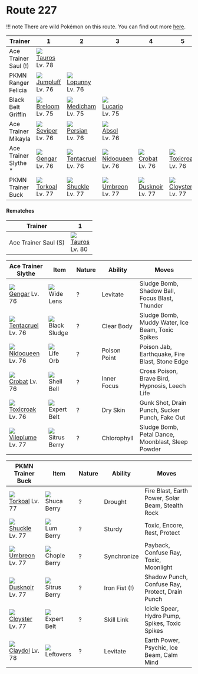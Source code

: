 # Route 227

!!! note
    There are wild Pokémon on this route. You can find out more [here](/wild_pokemon/route_227/).


Trainer              | 1                                    | 2                                    | 3                                    | 4                                    | 5                                    | 6                                    
---                  | ---                                  | ---                                  | ---                                  | ---                                  | ---                                  | ---                                  
Ace Trainer Saul (!) | ![][128]<br> [Tauros]<br> Lv. 78     
PKMN Ranger Felicia  | ![][189]<br> [Jumpluff]<br> Lv. 76   | ![][428]<br> [Lopunny]<br> Lv. 76    
Black Belt Griffin   | ![][286]<br> [Breloom]<br> Lv. 75    | ![][308]<br> [Medicham]<br> Lv. 75   | ![][448]<br> [Lucario]<br> Lv. 75    
Ace Trainer Mikayla  | ![][336]<br> [Seviper]<br> Lv. 76    | ![][053]<br> [Persian]<br> Lv. 76    | ![][359]<br> [Absol]<br> Lv. 76      
Ace Trainer Slythe * | ![][094]<br> [Gengar]<br> Lv. 76     | ![][073]<br> [Tentacruel]<br> Lv. 76 | ![][031]<br> [Nidoqueen]<br> Lv. 76  | ![][169]<br> [Crobat]<br> Lv. 76     | ![][454]<br> [Toxicroak]<br> Lv. 76  | ![][045]<br> [Vileplume]<br> Lv. 77  
PKMN Trainer Buck    | ![][324]<br> [Torkoal]<br> Lv. 77    | ![][213]<br> [Shuckle]<br> Lv. 77    | ![][197]<br> [Umbreon]<br> Lv. 77    | ![][477]<br> [Dusknoir]<br> Lv. 77   | ![][091]<br> [Cloyster]<br> Lv. 77   | ![][344]<br> [Claydol]<br> Lv. 78    

#### Rematches

Trainer              | 1                                
---                  | ---                              
Ace Trainer Saul (S) | ![][128]<br> [Tauros]<br> Lv. 80 

Ace Trainer Slythe  | Item         | Nature | Ability        | Moves
---                 | ---          | ---    | ---            | ---
![][094]<br> [Gengar] Lv. 76          | ![][wide-lens]<br> Wide Lens            | ?        | Levitate            | Sludge Bomb, Shadow Ball, Focus Blast, Thunder
![][073]<br> [Tentacruel] Lv. 76      | ![][black-sludge]<br> Black Sludge      | ?        | Clear Body          | Sludge Bomb, Muddy Water, Ice Beam, Toxic Spikes
![][031]<br> [Nidoqueen] Lv. 76       | ![][life-orb]<br> Life Orb              | ?        | Poison Point        | Poison Jab, Earthquake, Fire Blast, Stone Edge
![][169]<br> [Crobat] Lv. 76          | ![][shell-bell]<br> Shell Bell          | ?        | Inner Focus         | Cross Poison, Brave Bird, Hypnosis, Leech Life
![][454]<br> [Toxicroak] Lv. 76       | ![][expert-belt]<br> Expert Belt        | ?        | Dry Skin            | Gunk Shot, Drain Punch, Sucker Punch, Fake Out
![][045]<br> [Vileplume] Lv. 77       | ![][sitrus-berry]<br> Sitrus Berry      | ?        | Chlorophyll         | Sludge Bomb, Petal Dance, Moonblast, Sleep Powder

PKMN Trainer Buck | Item         | Nature  | Ability       | Moves
---               | ---          | ---     | ---           | ---
![][324]<br> [Torkoal] Lv. 77         | ![][shuca-berry]<br> Shuca Berry        | ?        | Drought             | Fire Blast, Earth Power, Solar Beam, Stealth Rock
![][213]<br> [Shuckle] Lv. 77         | ![][lum-berry]<br> Lum Berry            | ?        | Sturdy              | Toxic, Encore, Rest, Protect
![][197]<br> [Umbreon] Lv. 77         | ![][chople-berry]<br> Chople Berry      | ?        | Synchronize         | Payback, Confuse Ray, Toxic, Moonlight
![][477]<br> [Dusknoir] Lv. 77        | ![][sitrus-berry]<br> Sitrus Berry      | ?        | Iron Fist (!)       | Shadow Punch, Confuse Ray, Protect, Drain Punch
![][091]<br> [Cloyster] Lv. 77        | ![][expert-belt]<br> Expert Belt        | ?        | Skill Link          | Icicle Spear, Hydro Pump, Spikes, Toxic Spikes
![][344]<br> [Claydol] Lv. 78         | ![][leftovers]<br> Leftovers            | ?        | Levitate            | Earth Power, Psychic, Ice Beam, Calm Mind


[Nidoqueen]: /pokemon_changes/031/
[Vileplume]: /pokemon_changes/045/
[Persian]: /pokemon_changes/053/
[Tentacruel]: /pokemon_changes/073/
[Cloyster]: /pokemon_changes/091/
[Gengar]: /pokemon_changes/094/
[Tauros]: /pokemon_changes/128/
[Crobat]: /pokemon_changes/169/
[Jumpluff]: /pokemon_changes/189/
[Umbreon]: /pokemon_changes/197/
[Shuckle]: /pokemon_changes/213/
[Breloom]: /pokemon_changes/286/
[Medicham]: /pokemon_changes/308/
[Torkoal]: /pokemon_changes/324/
[Seviper]: /pokemon_changes/336/
[Claydol]: /pokemon_changes/344/
[Absol]: /pokemon_changes/359/
[Lopunny]: /pokemon_changes/428/
[Lucario]: /pokemon_changes/448/
[Toxicroak]: /pokemon_changes/454/
[Dusknoir]: /pokemon_changes/477/
[black-sludge]: /img/items/black-sludge.png
[chople-berry]: /img/items/chople-berry.png
[expert-belt]: /img/items/expert-belt.png
[leftovers]: /img/items/leftovers.png
[life-orb]: /img/items/life-orb.png
[lum-berry]: /img/items/lum-berry.png
[shell-bell]: /img/items/shell-bell.png
[shuca-berry]: /img/items/shuca-berry.png
[sitrus-berry]: /img/items/sitrus-berry.png
[wide-lens]: /img/items/wide-lens.png
[031]: /img/pokemon/031.png
[045]: /img/pokemon/045.png
[053]: /img/pokemon/053.png
[073]: /img/pokemon/073.png
[091]: /img/pokemon/091.png
[094]: /img/pokemon/094.png
[128]: /img/pokemon/128.png
[169]: /img/pokemon/169.png
[189]: /img/pokemon/189.png
[197]: /img/pokemon/197.png
[213]: /img/pokemon/213.png
[286]: /img/pokemon/286.png
[308]: /img/pokemon/308.png
[324]: /img/pokemon/324.png
[336]: /img/pokemon/336.png
[344]: /img/pokemon/344.png
[359]: /img/pokemon/359.png
[428]: /img/pokemon/428.png
[448]: /img/pokemon/448.png
[454]: /img/pokemon/454.png
[477]: /img/pokemon/477.png
